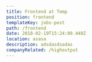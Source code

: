 ```yaml
---
title: Frontend at Temp
position: frontend
templateKey: jobs-post
path: /frontend
date: 2018-02-19T15:24:09.448Z
location: asasa
description: adsdasdsadas
companyRelated: /highoutput
---
```


